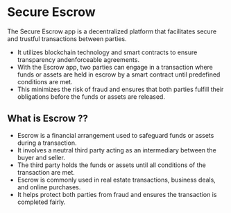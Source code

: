 # Secure Escrow
The Secure Escrow app is a decentralized platform that facilitates secure and trustful transactions between parties. 
- It utilizes blockchain technology and smart contracts to ensure transparency andenforceable agreements.
-  With the Escrow app, two parties can engage in a transaction where funds or assets are held in escrow by a smart contract until predefined conditions are met.
-  This minimizes the risk of fraud and ensures that both parties fulfill their obligations before the funds or assets are released.

## What is Escrow ??
 - Escrow is a financial arrangement used to safeguard funds or assets during a transaction.
 - It involves a neutral third party acting as an intermediary between the buyer and seller.
 - The third party holds the funds or assets until all conditions of the transaction are met.
 - Escrow is commonly used in real estate transactions, business deals, and online purchases.
 - It helps protect both parties from fraud and ensures the transaction is completed fairly.
